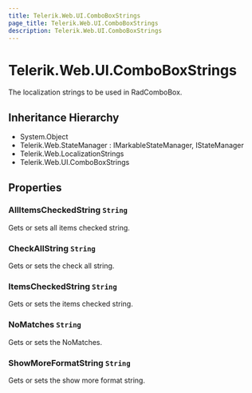 ```yaml
---
title: Telerik.Web.UI.ComboBoxStrings
page_title: Telerik.Web.UI.ComboBoxStrings
description: Telerik.Web.UI.ComboBoxStrings
---
```


# Telerik.Web.UI.ComboBoxStrings

The localization strings to be used in RadComboBox.

## Inheritance Hierarchy

* System.Object
* Telerik.Web.StateManager : IMarkableStateManager, IStateManager
* Telerik.Web.LocalizationStrings
* Telerik.Web.UI.ComboBoxStrings

## Properties

###  AllItemsCheckedString `String`

Gets or sets all items checked string.

###  CheckAllString `String`

Gets or sets the check all string.

###  ItemsCheckedString `String`

Gets or sets the items checked string.

###  NoMatches `String`

Gets or sets the NoMatches.

###  ShowMoreFormatString `String`

Gets or sets the show more format string.

